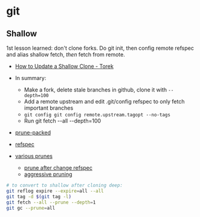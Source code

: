 # git

## Shallow

1st lesson learned: don't clone forks. Do git init, then config remote refspec and alias shallow fetch, _then_ fetch from remote.

- [How to Update a Shallow Clone - Torek](https://stackoverflow.com/questions/41075972/how-to-update-a-git-shallow-clone)
- In summary:
  - Make a fork, delete stale branches in github, clone it with `--depth=100`
  - Add a remote upstream and edit .git/config refspec to only fetch important branches
  - `git config git config remote.upstream.tagopt --no-tags`
  - Run git fetch --all --depth=100

- [prune-packed](https://git-scm.com/docs/git-prune-packed)
- [refspec](https://git-scm.com/book/en/v2/Git-Internals-The-Refspec)
- [various prunes](https://stackoverflow.com/questions/20106712/what-are-the-differences-between-git-remote-prune-git-prune-git-fetch-prune)
  - [prune after change refspec](https://stackoverflow.com/questions/35937839/prune-remote-branches-after-fetch-refspec-changes)
  - [aggressive pruning](https://stackoverflow.com/questions/1904860/how-to-remove-unreferenced-blobs-from-my-git-repo)

```sh
# to convert to shallow after cloning deep:
git reflog expire --expire=all --all
git tag -d $(git tag -l)
git fetch --all --prune --depth=1
git gc --prune=all
```